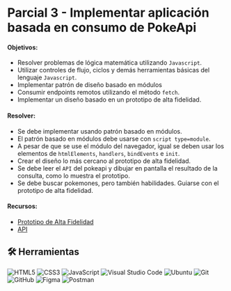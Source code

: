 
# Parcial 3 - Implementar aplicación basada en consumo de PokeApi

#### Objetivos:

- Resolver problemas de lógica matemática utilizando `Javascript`.
- Utilizar controles de flujo, ciclos y demás herramientas básicas del lenguaje `Javascript`.
- Implementar patrón de diseño basado en módulos
- Consumir endpoints remotos utilizando el método `fetch`.
- Implementar un diseño basado en un prototipo de alta fidelidad.

#### Resolver:

- Se debe implementar usando patrón basado en módulos.
- El patrón basado en módulos debe usarse con `script type=module`.
- A pesar de que se use el módulo del navegador, igual se deben usar los elementos de `htmlElements`, `handlers`, `bindEvents` e `init`.
- Crear el diseño lo más cercano al prototipo de alta fidelidad.
- Se debe leer el `API` del pokeapi y dibujar en pantalla el resultado de la consulta, como lo muestra el prototipo.
- Se debe buscar pokemones, pero también habilidades. Guiarse con el prototipo de alta fidelidad.

#### Recursos:

- [Prototipo de Alta Fidelidad](https://www.figma.com/proto/Q5OzMFwXtfPCHgpjnnXPKj/POKEAPI?node-id=2-2&t=jgH80r1rZcYo42qI-1&starting-point-node-id=2%3A2)
- [API](https://pokeapi.co/)

## 🛠 Herramientas
![HTML5](https://img.shields.io/badge/html5-%23E34F26.svg?style=for-the-badge&logo=html5&logoColor=white)
![CSS3](https://img.shields.io/badge/css3-%231572B6.svg?style=for-the-badge&logo=css3&logoColor=white)
![JavaScript](https://img.shields.io/badge/javascript-%23323330.svg?style=for-the-badge&logo=javascript&logoColor=%23F7DF1E)
![Visual Studio Code](https://img.shields.io/badge/Visual%20Studio%20Code-0078d7.svg?style=for-the-badge&logo=visual-studio-code&logoColor=white)
![Ubuntu](https://img.shields.io/badge/Ubuntu-E95420?style=for-the-badge&logo=ubuntu&logoColor=white)
![Git](https://img.shields.io/badge/git-%23F05033.svg?style=for-the-badge&logo=git&logoColor=white)
![GitHub](https://img.shields.io/badge/github-%23121011.svg?style=for-the-badge&logo=github&logoColor=white)
![Figma](https://img.shields.io/badge/figma-%23F24E1E.svg?style=for-the-badge&logo=figma&logoColor=white)
![Postman](https://img.shields.io/badge/Postman-FF6C37?style=for-the-badge&logo=postman&logoColor=white)

